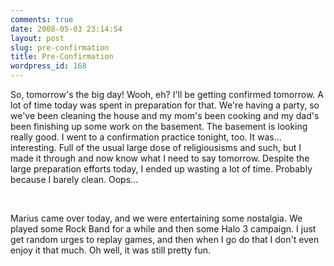 ```yaml
---
comments: true
date: 2008-05-03 23:14:54
layout: post
slug: pre-confirmation
title: Pre-Confirmation
wordpress_id: 168
---
```


So, tomorrow's the big day! Wooh, eh? I'll be getting confirmed tomorrow. A lot of time today was spent in preparation for that. We're having a party, so we've been cleaning the house and my mom's been cooking and my dad's been finishing up some work on the basement. The basement is looking really good. I went to a confirmation practice tonight, too. It was... interesting. Full of the usual large dose of religiousisms and such, but I made it through and now know what I need to say tomorrow. Despite the large preparation efforts today, I ended up wasting a lot of time. Probably because I barely clean. Oops...




 




Marius came over today, and we were entertaining some nostalgia. We played some Rock Band for a while and then some Halo 3 campaign. I just get random urges to replay games, and then when I go do that I don't even enjoy it that much. Oh well, it was still pretty fun.

